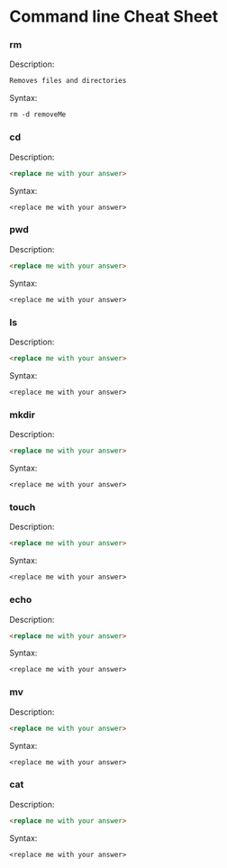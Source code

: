# Command line Cheat Sheet

### rm
Description: 
```md
Removes files and directories
```
Syntax:
```
rm -d removeMe
```

### cd
Description:
```md
<replace me with your answer>
```
Syntax:
```
<replace me with your answer>
```

### pwd
Description:
```md
<replace me with your answer>
```
Syntax:
```
<replace me with your answer>
```

### ls
Description:
```md
<replace me with your answer>
```
Syntax:
```
<replace me with your answer>
```

### mkdir
Description:
```md
<replace me with your answer>
```
Syntax:
```
<replace me with your answer>
```

### touch
Description:
```md
<replace me with your answer>
```
Syntax:
```
<replace me with your answer>
```

### echo
Description:
```md
<replace me with your answer>
```
Syntax:
```
<replace me with your answer>
```

### mv
Description:
```md
<replace me with your answer>
```
Syntax:
```
<replace me with your answer>
```

### cat
Description:
```md
<replace me with your answer>
```
Syntax:
```
<replace me with your answer>
```

